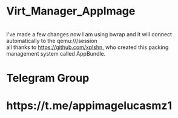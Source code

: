 # Virt_Manager_AppImage

<br>I've made a few changes now I am using bwrap and it will connect automatically to the qemu:///session<br/>
all thanks to https://github.com/xplshn, who created this packing management system called AppBundle.
<h1>Telegram Group<h1/>
<h1>https://t.me/appimagelucasmz1<h1/>
